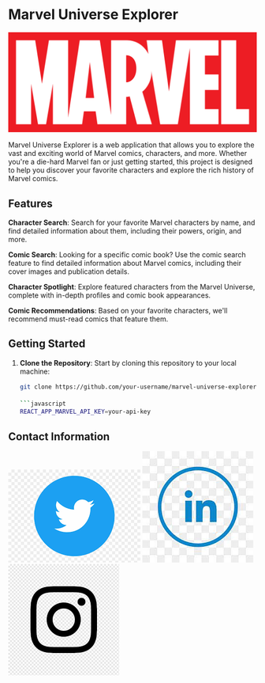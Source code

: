 # Marvel Universe Explorer

![Marvel Logo](marvel_logo.png)

Marvel Universe Explorer is a web application that allows you to explore the vast and exciting world of Marvel comics, characters, and more. Whether you're a die-hard Marvel fan or just getting started, this project is designed to help you discover your favorite characters and explore the rich history of Marvel comics.

## Features

**Character Search**: Search for your favorite Marvel characters by name, and find detailed information about them, including their powers, origin, and more.

**Comic Search**: Looking for a specific comic book? Use the comic search feature to find detailed information about Marvel comics, including their cover images and publication details.

**Character Spotlight**: Explore featured characters from the Marvel Universe, complete with in-depth profiles and comic book appearances.

**Comic Recommendations**: Based on your favorite characters, we'll recommend must-read comics that feature them.

## Getting Started

1. **Clone the Repository**: Start by cloning this repository to your local machine:
    ```bash
    git clone https://github.com/your-username/marvel-universe-explorer.git

    ```javascript
    REACT_APP_MARVEL_API_KEY=your-api-key

## Contact Information

[![Follow me on Twitter](twitter.png)](https://twitter.com/)
[![Follow me on Linkedin](linkedin.jpg)](https://www.linkedin.com/in/bohdansmachylo/)
[![Follow me on Instagram](instagram.png)](https://www.instagram.com/smachylo/)
